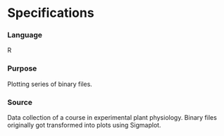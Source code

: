 # Specifications

### Language
R

### Purpose
Plotting series of binary files.

### Source
Data collection of a course in experimental plant physiology. Binary files originally got transformed into plots using Sigmaplot.
